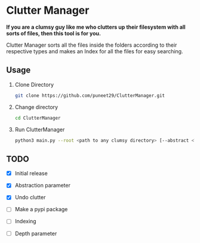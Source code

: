 # Clutter Manager

**If you are a clumsy guy like me who clutters up their filesystem with all sorts of files, then this tool is for you.**

Clutter Manager sorts all the files inside the folders according to their respective types and makes an Index for all the files for easy searching.

## Usage

1. Clone Directory

    ```bash
    git clone https://github.com/puneet29/ClutterManager.git
    ```

2. Change directory

    ```bash
    cd ClutterManager
    ```

3. Run ClutterManager

    ```bash
    python3 main.py --root <path to any clumsy directory> [--abstract <True/False>] [--undo]
    ```

## TODO

- [x] Initial release

- [x] Abstraction parameter

- [x] Undo clutter

- [ ] Make a pypi package

- [ ] Indexing

- [ ] Depth parameter
